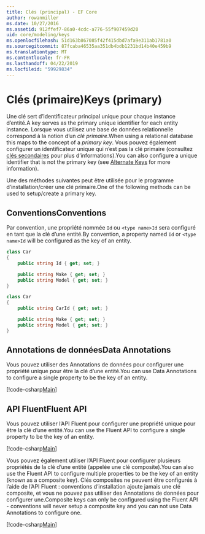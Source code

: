```yaml
---
title: Clés (principal) - EF Core
author: rowanmiller
ms.date: 10/27/2016
ms.assetid: 912ffef7-86a0-4cdc-a776-55f907459d20
uid: core/modeling/keys
ms.openlocfilehash: 51d163b867085f42f415dbd7afa9e311ab1781a0
ms.sourcegitcommit: 87fcaba46535aa351db4bdb1231bd14b40e459b9
ms.translationtype: MT
ms.contentlocale: fr-FR
ms.lasthandoff: 04/22/2019
ms.locfileid: "59929834"
---
```

# <a name="keys-primary"></a><span data-ttu-id="d5ead-102">Clés (primaire)</span><span class="sxs-lookup"><span data-stu-id="d5ead-102">Keys (primary)</span></span>

<span data-ttu-id="d5ead-103">Une clé sert d’identificateur principal unique pour chaque instance d’entité.</span><span class="sxs-lookup"><span data-stu-id="d5ead-103">A key serves as the primary unique identifier for each entity instance.</span></span> <span data-ttu-id="d5ead-104">Lorsque vous utilisez une base de données relationnelle correspond à la notion d’un *clé primaire*.</span><span class="sxs-lookup"><span data-stu-id="d5ead-104">When using a relational database this maps to the concept of a *primary key*.</span></span> <span data-ttu-id="d5ead-105">Vous pouvez également configurer un identificateur unique qui n’est pas la clé primaire (consultez [clés secondaires](alternate-keys.md) pour plus d’informations).</span><span class="sxs-lookup"><span data-stu-id="d5ead-105">You can also configure a unique identifier that is not the primary key (see [Alternate Keys](alternate-keys.md) for more information).</span></span> 

<span data-ttu-id="d5ead-106">Une des méthodes suivantes peut être utilisée pour le programme d’installation/créer une clé primaire.</span><span class="sxs-lookup"><span data-stu-id="d5ead-106">One of the following methods can be used to setup/create a primary key.</span></span>

## <a name="conventions"></a><span data-ttu-id="d5ead-107">Conventions</span><span class="sxs-lookup"><span data-stu-id="d5ead-107">Conventions</span></span>

<span data-ttu-id="d5ead-108">Par convention, une propriété nommée `Id` ou `<type name>Id` sera configuré en tant que la clé d’une entité.</span><span class="sxs-lookup"><span data-stu-id="d5ead-108">By convention, a property named `Id` or `<type name>Id` will be configured as the key of an entity.</span></span>

<!-- [!code-csharp[Main](samples/core/Modeling/Conventions/Samples/KeyId.cs?highlight=3)] -->
``` csharp
class Car
{
    public string Id { get; set; }

    public string Make { get; set; }
    public string Model { get; set; }
}
```

<!-- [!code-csharp[Main](samples/core/Modeling/Conventions/Samples/KeyTypeNameId.cs?highlight=3)] -->
``` csharp
class Car
{
    public string CarId { get; set; }

    public string Make { get; set; }
    public string Model { get; set; }
}
```

## <a name="data-annotations"></a><span data-ttu-id="d5ead-109">Annotations de données</span><span class="sxs-lookup"><span data-stu-id="d5ead-109">Data Annotations</span></span>

<span data-ttu-id="d5ead-110">Vous pouvez utiliser des Annotations de données pour configurer une propriété unique pour être la clé d’une entité.</span><span class="sxs-lookup"><span data-stu-id="d5ead-110">You can use Data Annotations to configure a single property to be the key of an entity.</span></span>

[!code-csharp[Main](../../../samples/core/Modeling/DataAnnotations/Samples/KeySingle.cs?highlight=13)]

## <a name="fluent-api"></a><span data-ttu-id="d5ead-111">API Fluent</span><span class="sxs-lookup"><span data-stu-id="d5ead-111">Fluent API</span></span>

<span data-ttu-id="d5ead-112">Vous pouvez utiliser l’API Fluent pour configurer une propriété unique pour être la clé d’une entité.</span><span class="sxs-lookup"><span data-stu-id="d5ead-112">You can use the Fluent API to configure a single property to be the key of an entity.</span></span>

[!code-csharp[Main](../../../samples/core/Modeling/FluentAPI/Samples/KeySingle.cs?highlight=11,12)]

<span data-ttu-id="d5ead-113">Vous pouvez également utiliser l’API Fluent pour configurer plusieurs propriétés de la clé d’une entité (appelée une clé composite).</span><span class="sxs-lookup"><span data-stu-id="d5ead-113">You can also use the Fluent API to configure multiple properties to be the key of an entity (known as a composite key).</span></span> <span data-ttu-id="d5ead-114">Clés composites ne peuvent être configurés à l’aide de l’API Fluent : conventions d’installation ajoute jamais une clé composite, et vous ne pouvez pas utiliser des Annotations de données pour configurer une.</span><span class="sxs-lookup"><span data-stu-id="d5ead-114">Composite keys can only be configured using the Fluent API - conventions will never setup a composite key and you can not use Data Annotations to configure one.</span></span>

[!code-csharp[Main](../../../samples/core/Modeling/FluentAPI/Samples/KeyComposite.cs?highlight=11,12)]
